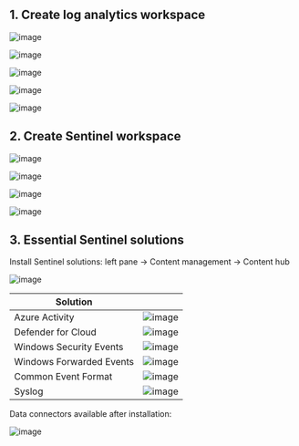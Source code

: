 ## 1. Create log analytics workspace

![image](https://github.com/user-attachments/assets/b7141a21-9e1b-472e-b8ae-7b828a94c9f0)

![image](https://github.com/user-attachments/assets/9d74a56e-4f40-4713-9c96-073b906e7be1)

![image](https://github.com/user-attachments/assets/5462a12b-ac67-4970-a580-1075b2431d23)

![image](https://github.com/user-attachments/assets/66453802-162a-4715-a88b-f7139184b0ff)

![image](https://github.com/user-attachments/assets/cf9af924-6301-4fcb-a077-c1ec4d966d4c)

## 2. Create Sentinel workspace

![image](https://github.com/user-attachments/assets/fd663bb9-8da7-4719-a997-a7f4f7f95d98)

![image](https://github.com/user-attachments/assets/2df8c244-7693-4365-b4b6-47b4fa9a518b)

![image](https://github.com/user-attachments/assets/65d73e39-8597-4915-956b-e55dd46cfef1)

![image](https://github.com/user-attachments/assets/0c83a6d6-a59c-4c30-98f7-df4a7c7f778a)

## 3. Essential Sentinel solutions

Install Sentinel solutions: left pane → Content management → Content hub

![image](https://github.com/user-attachments/assets/edb5804d-80bc-46c6-b2d7-a881c0e56661)

|Solution||
|---|---|
|Azure Activity|![image](https://github.com/user-attachments/assets/6faae0ac-f746-43e3-9839-2ee0ecd82d8a)|
|Defender for Cloud|![image](https://github.com/user-attachments/assets/6c55ca54-9b5f-47f4-ba51-8d64d27fc73b)|
|Windows Security Events|![image](https://github.com/user-attachments/assets/99e19ad4-d811-438b-8b9f-72edd8f0e79e)|
|Windows Forwarded Events|![image](https://github.com/user-attachments/assets/1047fe4e-f402-439e-b2a4-d8c4c5d0ae70)|
|Common Event Format|![image](https://github.com/user-attachments/assets/da9da109-c3ed-4cfc-9c35-182b6ad67024)|
|Syslog|![image](https://github.com/user-attachments/assets/5468f1dd-6d0b-43f6-81d6-890a44aed7c0)|

Data connectors available after installation:

![image](https://github.com/user-attachments/assets/47ae3a29-548d-488f-b90c-e8768ce2e869)
